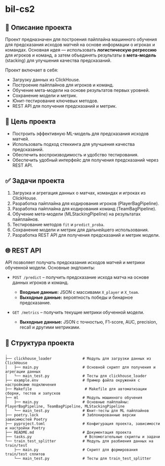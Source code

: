 # bil-cs2

## 📝 Описание проекта

Проект предназначен для построения пайплайна машинного обучения для предсказания исходов матчей на основе информации о игроках и командах. Основная идея — использовать **логистическую регрессию** для игроков и команд, а затем объединять результаты в **мета-модель** (stacking) для улучшения качества предсказаний.  

Проект включает в себя:  
- Загрузку данных из ClickHouse.  
- Построение пайплайнов для игроков и команд.  
- Обучение мета-модели на основе результатов первых уровней.  
- Сохранение модели и метрик.  
- Юнит-тестирование ключевых методов.  
- REST API для получения предсказаний и метрик.

## 🎯 Цель проекта

- Построить эффективную ML-модель для предсказания исходов матчей.  
- Использовать подход стеккинга для улучшения качества предсказаний.  
- Обеспечить воспроизводимость и удобство тестирования.  
- Обеспечить удобный интерфейс для получения предсказаний через REST API.

## ✅ Задачи проекта

1. Загрузка и агрегация данных о матчах, командах и игроках из ClickHouse.  
2. Разработка пайплайна для кодирования игроков (PlayerBagPipeline).  
3. Разработка пайплайна для кодирования команд (TeamBagPipeline).  
4. Обучение мета-модели (MLStackingPipeline) на результатах пайплайнов.  
5. Тестирование методов `fit` и `predict_proba`.  
6. Сохранение модели и метрик для дальнейшего использования.  
7. Разработка REST API для получения предсказаний и метрик модели.

## 🌐 REST API

API позволяет получать предсказания исходов матчей и метрики обученной модели. Основные эндпоинты:  

- `POST /predict` – получить предсказание исхода матча на основе данных игроков и команд.  
  - **Входные данные:** JSON с массивами `X_player` и `X_team`.  
  - **Выходные данные:** вероятность победы и бинарное предсказание.  

- `GET /metrics` – получить текущие метрики обученной модели.  
  - **Выходные данные:** JSON с точностью, F1-score, AUC, precision, recall и другими метриками.

## 📁 Структура проекта

```
.
├── clickhouse_loader              # Модуль для загрузки данных из ClickHouse
│   ├── main.py                    # Основной скрипт для получения и агрегации данных
│   └── main_test.py               # Тесты для clickhouse_loader
├── example.env                    # Пример файла окружения с настройками подключения
├── Makefile                        # Makefile для автоматизации сборки, тестов и запусков
├── ml                             # Модуль машинного обучения
│   ├── main.py                    # Основные пайплайны: PlayerBagPipeline, TeamBagPipeline, MLStackingPipeline
│   └── main_test.py               # Юнит-тесты для ML пайплайнов
├── poetry.lock                    # Заблокированные версии зависимостей Poetry
├── pyproject.toml                 # Конфигурация проекта, зависимости и настройки Poetry
├── README.md                      # Документация проекта
├── tasks.py                        # Вспомогательные скрипты и задачи
└── train_test_splitter            # Модуль для разбиения данных на train/test
    ├── main.py                    # Скрипт для формирования train/test сплитов
    └── main_test.py               # Тесты для train_test_splitter

```

